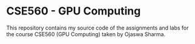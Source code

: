 # CSE560 - GPU Computing

This repository contains my source code of the assignments and labs for the course CSE560 (GPU Computing) taken by Ojaswa Sharma.